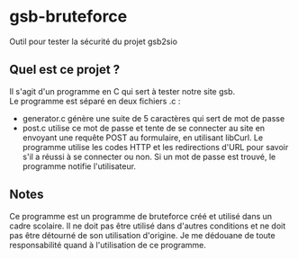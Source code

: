 # gsb-bruteforce
Outil pour tester la sécurité du projet gsb2sio
## Quel est ce projet ?
Il s'agit d'un programme en C qui sert à tester notre site gsb.  
Le programme est séparé en deux fichiers .c :  
* generator.c génère une suite de 5 caractères qui sert de mot de passe
* post.c utilise ce mot de passe et tente de se connecter au site en envoyant une requête POST au formulaire, en utilisant libCurl.
Le programme utilise les codes HTTP et les redirections d'URL pour savoir s'il a réussi à se connecter ou non.
Si un mot de passe est trouvé, le programme notifie l'utilisateur.
## Notes
Ce programme est un programme de bruteforce créé et utilisé dans un cadre scolaire.
Il ne doit pas être utilisé dans d'autres conditions et ne doit pas être détourné de son utilisation d'origine.
Je me dédouane de toute responsabilité quand à l'utilisation de ce programme.
